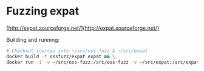 Fuzzing expat
=============

[http://expat.sourceforge.net/](http://expat.sourceforge.net/)

Building and running:
````bash
# Checkout sources into ~/src/oss-fuzz & ~/src/expat
docker build -t ossfuzz/expat expat && \
docker run -i -v ~/src/oss-fuzz:/src/oss-fuzz -v ~/src/expat:/src/expat -t ossfuzz/expat
````
